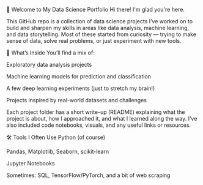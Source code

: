 👋 Welcome to My Data Science Portfolio
Hi there! I'm glad you're here.

This GitHub repo is a collection of data science projects I’ve worked on to build and sharpen my skills in areas like data analysis, machine learning, and data storytelling. Most of these started from curiosity — trying to make sense of data, solve real problems, or just experiment with new tools.

🧠 What’s Inside
You’ll find a mix of:

Exploratory data analysis projects

Machine learning models for prediction and classification

A few deep learning experiments (just to stretch my brain!)

Projects inspired by real-world datasets and challenges

Each project folder has a short write-up (README) explaining what the project is about, how I approached it, and what I learned along the way. I’ve also included code notebooks, visuals, and any useful links or resources.

🛠 Tools I Often Use
Python (of course)

Pandas, Matplotlib, Seaborn, scikit-learn

Jupyter Notebooks

Sometimes: SQL, TensorFlow/PyTorch, and a bit of web scraping
